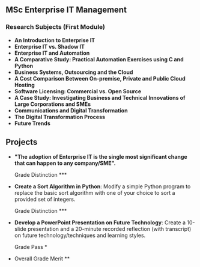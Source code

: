 ## MSc Enterprise IT Management

### Research Subjects (First Module)
- **An Introduction to Enterprise IT**
- **Enterprise IT vs. Shadow IT**
- **Enterprise IT and Automation**
- **A Comparative Study: Practical Automation Exercises using C and Python**
- **Business Systems, Outsourcing and the Cloud**
- **A Cost Comparison Between On-premise, Private and Public Cloud Hosting**
- **Software Licensing: Commercial vs. Open Source**
- **A Case Study: Investigating Business and Technical Innovations of Large Corporations and SMEs**
- **Communications and Digital Transformation**
- **The Digital Transformation Process**
- **Future Trends**

## Projects
- **"The adoption of Enterprise IT is the single most significant change that can happen to any company/SME".**

  Grade Distinction ***
- **Create a Sort Algorithm in Python**: Modify a simple Python program to replace the basic sort algorithm with one of your choice to sort a provided set of integers.

  Grade Distinction ***
- **Develop a PowerPoint Presentation on Future Technology**: Create a 10-slide presentation and a 20-minute recorded reflection (with transcript) on future technology/techniques and learning styles.

   Grade Pass *
- Overall Grade Merit **
